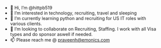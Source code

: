 - 👋 Hi, I’m @hittpb519
- 👀 I’m interested in technology, recruiting, travel and sleeping 
- 🌱 I’m currently learning python and recruiting for US IT roles with various clients.
- 💞️ I’m looking to collaborate on Recruiting, Staffing. I work with all Visa types and do sponsor aswell if needed.
- 📫 Please reach me @ praveenh@emonics.com



<!---
hittpb519/hittpb519 is a ✨ special ✨ repository because its `README.md` (this file) appears on your GitHub profile.
You can click the Preview link to take a look at your changes.
--->
